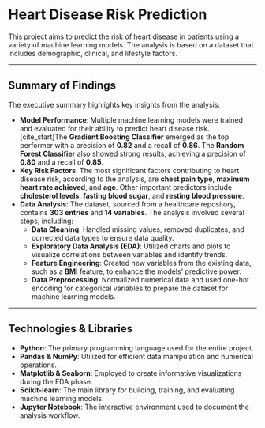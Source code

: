 # Heart Disease Risk Prediction

This project aims to predict the risk of heart disease in patients using a variety of machine learning models. The analysis is based on a dataset that includes demographic, clinical, and lifestyle factors.

---

##  Summary of Findings

The executive summary highlights key insights from the analysis:

* **Model Performance**: Multiple machine learning models were trained and evaluated for their ability to predict heart disease risk. [cite_start]The **Gradient Boosting Classifier** emerged as the top performer with a precision of **0.82** and a recall of **0.86**. The **Random Forest Classifier** also showed strong results, achieving a precision of **0.80** and a recall of **0.85**.
* **Key Risk Factors**: The most significant factors contributing to heart disease risk, according to the analysis, are **chest pain type**, **maximum heart rate achieved**, and **age**. Other important predictors include **cholesterol levels**, **fasting blood sugar**, and **resting blood pressure**.
* **Data Analysis**: The dataset, sourced from a healthcare repository, contains **303 entries** and **14 variables**. The analysis involved several steps, including:
    * **Data Cleaning**: Handled missing values, removed duplicates, and corrected data types to ensure data quality.
    * **Exploratory Data Analysis (EDA)**: Utilized charts and plots to visualize correlations between variables and identify trends.
    * **Feature Engineering**: Created new variables from the existing data, such as a **BMI** feature, to enhance the models' predictive power.
    * **Data Preprocessing**: Normalized numerical data and used one-hot encoding for categorical variables to prepare the dataset for machine learning models.

---

##  Technologies & Libraries

* **Python**: The primary programming language used for the entire project.
* **Pandas & NumPy**: Utilized for efficient data manipulation and numerical operations.
* **Matplotlib & Seaborn**: Employed to create informative visualizations during the EDA phase.
* **Scikit-learn**: The main library for building, training, and evaluating machine learning models.
* **Jupyter Notebook**: The interactive environment used to document the analysis workflow.
